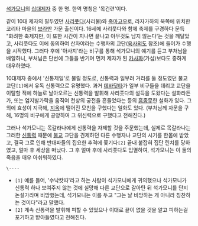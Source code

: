 [석가모니](%EC%84%9D%EA%B0%80%EB%AA%A8%EB%8B%88.md)의
[십대제자](%EC%8B%AD%EB%8C%80%EC%A0%9C%EC%9E%90.md) 중 한 명. 한역 명칭은 '목건련'이다.

같이 10대 제자의 필두였던 [사리풋다](%EC%82%AC%EB%A6%AC%ED%92%8B%EB%8B%A4.md)(사리불)와
[죽마고우](%EC%A3%BD%EB%A7%88%EA%B3%A0%EC%9A%B0.md)로, 라자가하의 북쪽에 위치한 코리타 마을의
[브라만](%EB%B8%8C%EB%9D%BC%EB%A7%8C.md) 가문 출신이다. 16세에 사리풋다와 함께 축제를 구경하다 문득
"화려한 축제지만, 이 또한 시간이 지나면 끝나고 아무것도 남지 않는다'는 것을 깨달았고, 사리풋다도 이에 동의하여 산자야라는 수행자의
교단([육사외도](%EC%9C%A1%EC%82%AC%EC%99%B8%EB%8F%84.md) 참조)에 들어가 수행을 시작했다. 그러다
후에 '아사지'라는 비구를 통해 석가모니의 얘기를 듣고 부처님을 배알하니, 부처님은 단번에 그들을 반기며 먼저 제자가 된
[카사파](%EC%B9%B4%EC%82%AC%ED%8C%8C.md)(가섭)보다도 중하게 대우하였다.

10대제자 중에서 '신통제일'로 불릴 정도로, 신통력과 일부러 거리를 둘 정도였던 불교 교단`[1]`에서 유독 신통력으로 유명했다. 과거
[데바닷타](%EB%8D%B0%EB%B0%94%EB%8B%B7%ED%83%80.md)가 일부 비구들을 데리고 교단을 이탈할 적에 하늘로
날아오르는 신통력을 발휘해 사리풋다의 설득을 도왔다는 설화라든가, 또는 엄지발가락을 움직여 천상의 궁전을 흔들었다는 등의
[흠좀무](%ED%9D%A0%EC%A2%80%EB%AC%B4.md)한 설화가 있다. 그 외에 효성이 지극해,
[지옥](%EC%A7%80%EC%98%A5.md)에 떨어진 모친을 구했다는 일화도 있다. (부처님께 자문을 구해, 16명의 비구에게
공양하여 그 위신력으로 구했다고 전해진다.)

그러나 석가모니는 목갈라나에게 신통력을 자제할 것을 주문했는데, 실제로 목갈라나는 그러한
[신통력](%EC%8B%A0%ED%86%B5%EB%A0%A5.md) 때문에 [불교](%EB%B6%88%EA%B5%90.md)
교단을 견제하던 다른 수행자나 교단의 시기를 한몸에 받았고, 결국 그로 인해 반대파들의 집요한 추격에 쫓기다`[2]` 끝내 붙잡혀 집단
린치를 당하였고, 얼마 후 세상을 떠났다. 그 후 얼마 후에 사리풋다도 입멸하여, 석가모니는 이 둘의 죽음을 매우 아쉬워하였다.

`\----`

  * `[1]` 예를 들어, '수낙캇따'라고 하는 사람이 석가모니에게 귀의했으나 석가모니가 신통력 하나 보여주지 않는 것에 실망해 다른 교단으로 갈아탄 뒤 석가모니를 단지 논설가라며 비방했는데, 석가모니는 이를 두고 "그는 날 비방하는 게 아니라 칭찬하는 것이다"라고 말했다.
  * `[2]` 계속 신통력을 발휘해 피할 수 있었으나 이대로 끝이 없을 것을 알고 피하는걸 포기하고 받아들였다고 전해진다.

